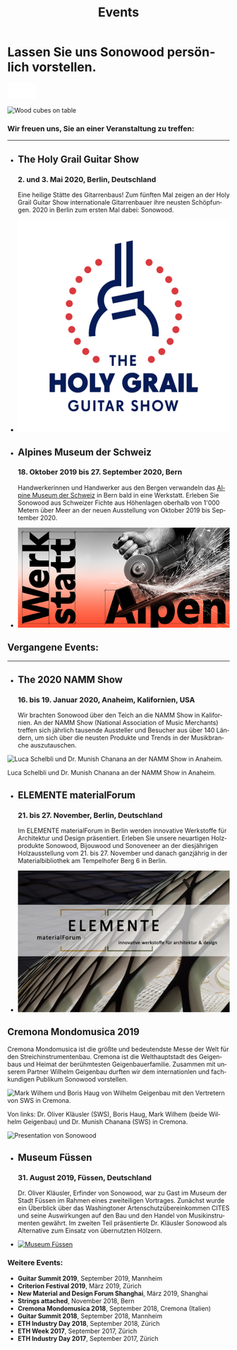 ﻿---
lang: de
title: 'Events'
order: 8
---

<div class="full-width-kenburns">
<div class="wrap-bg-image">

# Lassen Sie uns Sonowood persönlich vorstellen.

![arrow down](/assets/images/arrow-d-white.svg)

</div>
<img srcset="/assets/images/event_cover_cubestower_2x.jpg"
     src="/assets/images/event_cover_cubestower.jpg" alt="Wood cubes on table">
</div>

<div class="full-width">
<div class="wrap -cols2">

### Wir freuen uns, Sie an einer Veranstaltung zu treffen:

---

- ## The Holy Grail Guitar Show
  ### 2. und 3. Mai 2020, Berlin, Deutschland

    Eine heilige Stätte des Gitarrenbaus! Zum fünften Mal zeigen an der Holy Grail Guitar Show internationale Gitarrenbauer ihre neusten Schöpfungen. 2020 in Berlin zum ersten Mal dabei: Sonowood.

- <a href="https://www.holygrailguitarshow.com/" target="_blank">![NAMM Show 2020](/assets/images/events_holygrail.png)</a>

</div>
</div>

<div class="full-width-grey">
<div class="wrap -cols2">

- ## Alpines Museum der Schweiz
  ### 18. Oktober 2019 bis 27. September 2020, Bern

   Handwerkerinnen und Handwerker aus den Bergen verwandeln das <a href="https://www.alpinesmuseum.ch/de/ausstellungen/werkstatt-alpen" target="_blank">Alpine Museum der Schweiz</a> in Bern bald in eine Werkstatt. Erleben Sie Sonowood aus Schweizer Fichte aus Höhenlagen oberhalb von 1'000 Metern über Meer an der neuen Ausstellung von Oktober 2019 bis September 2020.

- <a href="https://www.alpinesmuseum.ch/de/ausstellungen/werkstatt-alpen" target="_blank">![Alpines Museum](/assets/images/AlpinesMuseum.jpg)</a>

</div>
</div>

<div class="full-width">
<div class="wrap -cols2">

## Vergangene Events:

---

- ## The 2020 NAMM Show
  ### 16. bis 19. Januar 2020, Anaheim, Kalifornien, USA

   Wir brachten Sonowood über den Teich an die NAMM Show in Kalifornien. An der NAMM Show (National Association of Music Merchants) treffen sich jährlich tausende Aussteller und Besucher aus über 140 Ländern, um sich über die neusten Produkte und Trends in der Musikbranche auszutauschen.

<img srcset="/assets/images/NAMM2020.jpg"
   src="/assets/images/NAMM2020.jpg" alt="Luca Schelbli und Dr. Munish Chanana an der NAMM Show in Anaheim.">
   <figcaption>Luca Schelbli und Dr. Munish Chanana an der NAMM Show in Anaheim.</figcaption>

</div>
</div>

<div class="full-width-grey">
<div class="wrap -cols2">

- ## ELEMENTE materialForum
  ### 21. bis 27. November, Berlin, Deutschland

  Im ELEMENTE materialForum in Berlin werden innovative Werkstoffe für Architektur und Design präsentiert. Erleben Sie unsere neuartigen Holzprodukte Sonowood, Bijouwood und Sonoveneer an der diesjährigen Holzausstellung vom 21. bis 27. November und danach ganzjährig in der Materialbibliothek am Tempelhofer Berg 6 in Berlin.  

- <a href="https://www.elemente-material.de/" target="_blank">![ELEMENTE](/assets/images/ELEMENTE.jpg)</a>

</div>
</div>

<div class="full-width">
<div class="wrap -cols2">

  ## Cremona Mondomusica 2019

  Cremona Mondomusica ist die größte und bedeutendste Messe der Welt für den Streichinstrumentenbau. Cremona ist die Welthauptstadt des Geigenbaus und Heimat der berühmtesten Geigenbauerfamilie. Zusammen mit unserem Partner Wilhelm Geigenbau durften wir dem internationlen und fachkundigen Publikum Sonowood vorstellen.

<img srcset="/assets/images/Cremona2019.JPG"
     src="/assets/images/Cremona2019.JPG" alt="Mark Wilhem und Boris Haug von Wilhelm Geigenbau mit den Vertretern von SWS in Cremona.">
     <figcaption>Von links: Dr. Oliver Kläusler (SWS), Boris Haug, Mark Wilhem (beide Wilhelm Geigenbau) und Dr. Munish Chanana (SWS) in Cremona.</figcaption>

<img srcset="/assets/images/Cremona2019_2.JPG"
     src="/assets/images/Cremona2019_2.JPG" alt="Presentation von Sonowood">
     <figcaption></figcaption>

</div>
</div>

<div class="full-width">
<div class="wrap -cols2">

- ## Museum Füssen

  ### 31. August 2019, Füssen, Deutschland

  Dr. Oliver Kläusler, Erfinder von Sonowood, war zu Gast im Museum der Stadt Füssen im Rahmen eines zweiteiligen Vortrages. Zunächst wurde ein Überblick über das Washingtoner Artenschutzübereinkommen CITES und seine Auswirkungen auf den Bau und den Handel von Musikinstrumenten gewährt. Im zweiten Teil präsentierte Dr. Kläusler Sonowood als Alternative zum Einsatz von übernutzten Hölzern.

- <a href="https://www.stadt-fuessen.de/museum.html" target="_blank">![Museum Füssen](/assets/images/Füssen.png)</a>

</div>
</div>

<div class="full-width-red">
<div class="wrap -center">

### Weitere Events:

  - **Guitar Summit 2019**, September 2019, Mannheim
  - **Criterion Festival 2019**, März 2019, Zürich
  - **New Material and Design Forum Shanghai**, März 2019, Shanghai
  - **Strings attached**, November 2018, Bern
  - **Cremona Mondomusica 2018**, September 2018, Cremona (Italien)
  - **Guitar Summit 2018**, September 2018, Mannheim
  - **ETH Industry Day 2018**, September 2018, Zürich
  - **ETH Week 2017**, September 2017, Zürich
  - **ETH Industry Day 2017**, September 2017, Zürich

</div>
</div>
